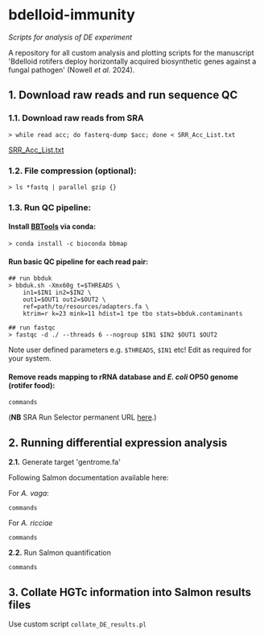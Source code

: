 # bdelloid-immunity
_Scripts for analysis of DE experiment_

A repository for all custom analysis and plotting scripts for the manuscript 'Bdelloid rotifers deploy horizontally acquired biosynthetic genes against a fungal pathogen' (Nowell _et al._ 2024).

## 1. Download raw reads and run sequence QC

### 1.1. Download raw reads from SRA 
```
> while read acc; do fasterq-dump $acc; done < SRR_Acc_List.txt
```
[SRR_Acc_List.txt](SRR_Acc_List.txt)

### 1.2. File compression (optional):
```
> ls *fastq | parallel gzip {}
```

### 1.3. Run QC pipeline:

#### Install [BBTools](https://jgi.doe.gov/data-and-tools/software-tools/bbtools/bb-tools-user-guide/) via conda:
```
> conda install -c bioconda bbmap
```

#### Run basic QC pipeline for each read pair:
```
## run bbduk
> bbduk.sh -Xmx60g t=$THREADS \
    in1=$IN1 in2=$IN2 \
    out1=$OUT1 out2=$OUT2 \
    ref=path/to/resources/adapters.fa \
    ktrim=r k=23 mink=11 hdist=1 tpe tbo stats=bbduk.contaminants

## run fastqc
> fastqc -d ./ --threads 6 --nogroup $IN1 $IN2 $OUT1 $OUT2
```
Note user defined parameters e.g. `$THREADS`, `$IN1` etc! Edit as required for your system.

#### Remove reads mapping to rRNA database and _E. coli_ OP50 genome (rotifer food):
```
commands
```

(**NB** SRA Run Selector permanent URL [here](https://www.ncbi.nlm.nih.gov/Traces/study/?query_key=3&WebEnv=MCID_664cb51e8626ff46afab21f6&o=acc_s%3Aa&s=ERR4469891,ERR4469902,ERR4469903,ERR4469904,ERR4469905,ERR4469906,ERR4469907,ERR4469908,ERR4471099,ERR4471100,ERR4471101,ERR4471102,ERR4471104,ERR4471105,ERR4471106,ERR4471107,ERR4471108,ERR4471109,ERR4471110,ERR4471111,ERR4471113,ERR4471114,ERR4471115,ERR4471116#).)

## 2. Running differential expression analysis

**2.1.** Generate target 'gentrome.fa'

Following Salmon documentation available here: 

For _A. vaga_:
```
commands
```

For _A. ricciae_
```
commands
```

**2.2.** Run Salmon quantification

```
commands
```

## 3. Collate HGTc information into Salmon results files

Use custom script `collate_DE_results.pl` 
